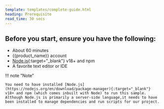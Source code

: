 ```yaml
---
template: templates/complete-guide.html
heading: Prerequisite
read_time: 30 secs
---
```


## Before you start, ensure you have the following:

* About 60 minutes
* {{product_name}} account
* [Node.js](https://nodejs.org/en/download/package-manager){:target="_blank"} v18+ and npm
* A favorite text editor or IDE


!!! note "Note"

    You need to have installed [Node.js](https://nodejs.org/en/download/package-manager){:target="_blank"} v18+ and npm (which comes inbuilt with Node) to run this sample. Although Node.js is primarily a server-side language,it needs to have been installed to manage dependencies and run scripts for our project.

